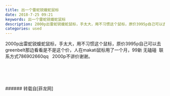 ```yaml
---
title: 出一个雷蛇锐蝮蛇鼠标
date: 2018-7-25 09:21
keywords: 出一个雷蛇锐蝮蛇鼠标
description: 2000p出雷蛇锐蝮蛇鼠标，手太大，用不习惯这个鼠标，原价3995p自己可以去greenbelt那边看看是不是这个价，人在makati鼠标用了一个月，99新 无磕碰  联系方式786902660qq   2000p不讲价谢谢。
categories: used
---
```

<td class="t_f" id="postmessage_1548850">

2000p出雷蛇锐蝮蛇鼠标，手太大，用不习惯这个鼠标，原价3995p自己可以去greenbelt那边看看是不是这个价，人在makati鼠标用了一个月，99新 无磕碰  联系方式786902660qq   2000p不讲价谢谢。<br/>
<img alt="" border="0" class="zoom" data-cf-modified-26f82a07f95071c4c9086034-="" file="http://www.flw.ph/data/appbyme/upload/image/201807/25/ESXYCMs2XB1U.jpg" id="aimg_cJJ68" lazyloadthumb="1" onclick="" onmouseover="" src="http://www.flw.ph/data/appbyme/upload/image/201807/25/ESXYCMs2XB1U.jpg"/><br/>
<br/>
<img alt="" border="0" class="zoom" data-cf-modified-26f82a07f95071c4c9086034-="" file="http://www.flw.ph/data/appbyme/upload/image/201807/25/ksqUWCJOApIB.jpg" id="aimg_Wu665" lazyloadthumb="1" onclick="" onmouseover="" src="http://www.flw.ph/data/appbyme/upload/image/201807/25/ksqUWCJOApIB.jpg"/><br/>
<br/>
<img alt="" border="0" class="zoom" data-cf-modified-26f82a07f95071c4c9086034-="" file="http://www.flw.ph/data/appbyme/upload/image/201807/25/uSMC9jYk6eLW.jpg" id="aimg_GgG8C" lazyloadthumb="1" onclick="" onmouseover="" src="http://www.flw.ph/data/appbyme/upload/image/201807/25/uSMC9jYk6eLW.jpg"/><br/>
<br/>
<img alt="" border="0" class="zoom" data-cf-modified-26f82a07f95071c4c9086034-="" file="http://www.flw.ph/data/appbyme/upload/image/201807/25/emfoBsSekHbi.jpg" id="aimg_QAQMh" lazyloadthumb="1" onclick="" onmouseover="" src="http://www.flw.ph/data/appbyme/upload/image/201807/25/emfoBsSekHbi.jpg"/><br/>
<br/>
</td>
###### 转载自[菲龙网]